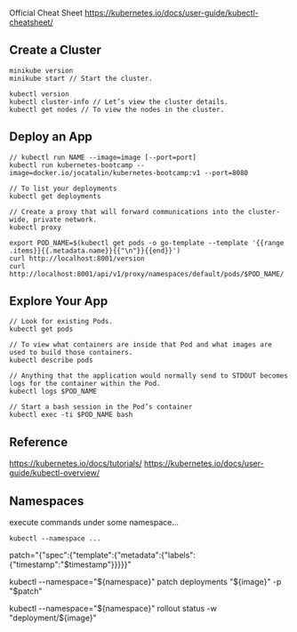 
Official Cheat Sheet
https://kubernetes.io/docs/user-guide/kubectl-cheatsheet/


## Create a Cluster
```
minikube version
minikube start // Start the cluster.

kubectl version
kubectl cluster-info // Let’s view the cluster details.
kubectl get nodes // To view the nodes in the cluster.
```

## Deploy an App
```
// kubectl run NAME --image=image [--port=port] 
kubectl run kubernetes-bootcamp --image=docker.io/jocatalin/kubernetes-bootcamp:v1 --port=8080

// To list your deployments
kubectl get deployments 

// Create a proxy that will forward communications into the cluster-wide, private network.
kubectl proxy

export POD_NAME=$(kubectl get pods -o go-template --template '{{range .items}}{{.metadata.name}}{{"\n"}}{{end}}')
curl http://localhost:8001/version
curl http://localhost:8001/api/v1/proxy/namespaces/default/pods/$POD_NAME/
```

## Explore Your App

```
// Look for existing Pods.
kubectl get pods

// To view what containers are inside that Pod and what images are used to build those containers.
kubectl describe pods 

// Anything that the application would normally send to STDOUT becomes logs for the container within the Pod. 
kubectl logs $POD_NAME

// Start a bash session in the Pod’s container
kubectl exec -ti $POD_NAME bash 
```



## Reference
https://kubernetes.io/docs/tutorials/
https://kubernetes.io/docs/user-guide/kubectl-overview/




## Namespaces

execute commands under some namespace...

```
kubectl --namespace ...
```



patch="{\"spec\":{\"template\":{\"metadata\":{\"labels\":{\"timestamp\":\"$timestamp\"}}}}}"

kubectl --namespace="${namespace}" patch deployments "${image}" -p "$patch"

kubectl --namespace="${namespace}" rollout status -w "deployment/${image}"

